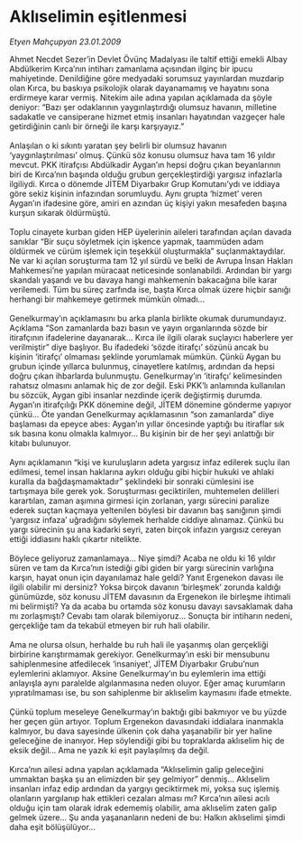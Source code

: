 # Aklıselimin eşitlenmesi

*Etyen Mahçupyan 23.01.2009*

<div class="taraf_structure_2col_1zq">
<div class="margen_n">



 <p>Ahmet Necdet Sezer’in Devlet Övünç Madalyası ile taltif ettiği emekli Albay Abdülkerim Kırca’nın intiharı zamanlama açısından ilginç bir ipucu mahiyetinde. Denildiğine göre medyadaki sorumsuz yayınlardan muzdarip olan Kırca, bu baskıya psikolojik olarak dayanamamış ve hayatını sona erdirmeye karar vermiş. Nitekim aile adına yapılan açıklamada da şöyle deniyor: “Bazı şer odaklarının yaygınlaştırdığı olumsuz havanın, milletine sadakatle ve cansiperane hizmet etmiş insanları hayatından vazgeçer hale getirdiğinin canlı bir örneği ile karşı karşıyayız.” <br/><br/>Anlaşılan o ki sıkıntı yaratan şey belirli bir olumsuz havanın ‘yaygınlaştırılması’ olmuş. Çünkü söz konusu olumsuz hava tam 16 yıldır mevcut. PKK itirafçısı Abdülkadir Aygan’ın hepsi doğru çıkan beyanlarının biri de Kırca’nın başında olduğu grubun gerçekleştirdiği yargısız infazlarla ilgiliydi. Kırca o dönemde JİTEM Diyarbakır Grup Komutanı’ydı ve iddiaya göre sekiz kişinin infazından sorumluydu. Aynı grupta ‘hizmet’ veren Aygan’ın ifadesine göre, amiri en azından üç kişiyi yakın mesafeden başına kurşun sıkarak öldürmüştü. <br/><br/>Toplu cinayete kurban giden HEP üyelerinin aileleri tarafından açılan davada sanıklar “Bir suçu söyletmek için işkence yapmak, taammüden adam öldürmek ve cürüm işlemek için teşekkül oluşturmakla” suçlanmaktaydılar. Ne var ki açılan soruşturma tam 12 yıl sürdü ve belki de Avrupa İnsan Hakları Mahkemesi’ne yapılan müracaat neticesinde sonlanabildi. Ardından bir yargı skandalı yaşandı ve bu davaya hangi mahkemenin bakacağına bile karar verilemedi. Tüm bu süreç zarfında ise, başta Kırca olmak üzere hiçbir sanığı herhangi bir mahkemeye getirmek mümkün olmadı... <br/><br/>Genelkurmay’ın açıklamasını bu arka planla birlikte okumak durumundayız. Açıklama “Son zamanlarda bazı basın ve yayın organlarında sözde bir itirafçının ifadelerine dayanarak... Kırca ile ilgili olarak suçlayıcı haberlere yer verilmiştir” diye başlıyor. Bu ifadedeki ‘sözde itirafçı’ sözünü ancak bu kişinin ‘itirafçı’ olmaması şeklinde yorumlamak mümkün. Çünkü Aygan bu grubun içinde yıllarca bulunmuş, cinayetlere katılmış, ardından da hepsi doğru çıkan ihbarlarda bulunmuştu. Genelkurmay’ın ‘itirafçı’ kelimesinden rahatsız olmasını anlamak hiç de zor değil. Eski PKK’lı anlamında kullanılan bu sözcük, Aygan gibi insanlar nezdinde içerik değiştirmiş durumda. Aygan’ın itirafçılığı PKK dönemine değil, JİTEM dönemine gönderme yapıyor çünkü... Öte yandan Genelkurmay açıklamasının “son zamanlarda” diye başlaması da epeyce abes: Aygan’ın yıllar öncesinde yaptığı bu itiraflar sık sık basına konu olmakla kalmıyor... Bu kişinin bir de her şeyi anlattığı bir kitabı bulunuyor. <br/><br/>Aynı açıklamanın “kişi ve kuruluşların adeta yargısız infaz edilerek suçlu ilan edilmesi, temel insan haklarına aykırı olduğu gibi hiçbir hukuki ve ahlaki kuralla da bağdaşmamaktadır” şeklindeki bir sonraki cümlesini ise tartışmaya bile gerek yok. Soruşturması geciktirilen, muhtemelen delilleri karartılan, zaman aşımına girmesi için zorlanan, yargı sürecini paralize ederek suçtan kaçmaya yeltenilen böylesi bir davanın baş sanığının şimdi ‘yargısız infaza’ uğradığını söylemek herhalde ciddiye alınamaz. Çünkü bu yargı sürecinin şu ana kadarki seyri, zaten birçok infazın yargısız cereyan ettiği iddiasını haklı çıkartır nitelikte. <br/><br/>Böylece geliyoruz zamanlamaya... Niye şimdi? Acaba ne oldu ki 16 yıldır süren ve tam da Kırca’nın istediği gibi giden bir yargı sürecinin varlığına karşın, hayat onun için dayanılamaz hale geldi? Yanıt Ergenekon davası ile ilgili olabilir mi dersiniz? Yoksa birçok davanın ‘birleşmek’ zorunda kaldığı günümüzde, söz konusu JİTEM davasının da Ergenekon ile birleşme ihtimali mi belirmişti? Ya da acaba bu ortamda söz konusu davayı savsaklamak daha mı zorlaşmıştı? Cevabı tam olarak bilemiyoruz... Sonuçta bir intiharın nedeni, gerçekliğe tam da tekabül etmeyen bir ruh hali olabilir. <br/><br/>Ama ne olursa olsun, herhalde bu ruh hali ile yaşanmış olan gerçekliği birbirine karıştırmamak gerekiyor. Genelkurmay’ın eski bir mensubunu sahiplenmesine atfedilecek ‘insaniyet’, JİTEM Diyarbakır Grubu’nun eylemlerini aklamıyor. Aksine Genelkurmay’ın bu eylemlerin ima ettiği anlayışla aynı paralelde algılanmasına neden oluyor. Eğer amaç kurumların yıpratılmaması ise, bu son sahiplenme bir aklıselim kaymasını ifade etmekte. <br/><br/>Çünkü toplum meseleye Genelkurmay’ın baktığı gibi bakmıyor ve bu yüzde her geçen gün artıyor. Toplum Ergenekon davasındaki iddialara inanmakla kalmıyor, bu dava sayesinde ülkenin çok daha yaşanabilir bir yer haline geleceğine de inanıyor. Hep söylendiği gibi bu topraklarda aklıselim hiç de eksik değil... Ama ne yazık ki eşit paylaşılmış da değil. <br/><br/>Kırca’nın ailesi adına yapılan açıklamada “Aklıselimin galip geleceğini ummaktan başka şu an elimizden bir şey gelmiyor” denmiş... Aklıselim insanları infaz edip ardından da yargıyı geciktirmek mi, yoksa suç işlemiş olanların yargılanıp hak ettikleri cezaları alması mı? Kırca’nın ailesi acılı olduğu için tam olarak idrak edememiş olabilir, ama aklıselim zaten galip gelmek üzere... Şu anda yaşananların nedeni de bu: Halkın aklıselimi şimdi daha eşit bölüşülüyor...</p>

<br/>


<div id="taraf_not">
</div>

</div>


</div>
